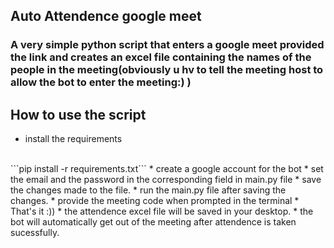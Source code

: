 ## Auto Attendence google meet

### A very simple python script that enters a google meet provided the link and creates an excel file containing the names of the people in the meeting(obviously u hv to tell the meeting host to allow the bot to enter the meeting:) )

## How to use the script
* install the requirements 
<br>
```pip install -r requirements.txt```
* create a google account for the bot 
* set the email and the password in the corresponding field in main.py file 
* save the changes made to the file.
* run the main.py file after saving the changes.
* provide the meeting code when prompted in the terminal 
* That's it :))
* the attendence excel file will be saved in your desktop.
* the bot will automatically get out of the meeting after attendence is taken sucessfully.
 
